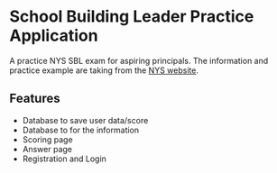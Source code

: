 # School Building Leader Practice Application
A practice NYS SBL exam for aspiring principals. The information and practice example are taking from the [NYS website](https://www.nystce.nesinc.com/TestView.aspx?f=HTML_FRAG/NY107_PrepMaterials.html).

## Features
* Database to save user data/score
* Database to for the information
* Scoring page
* Answer page
* Registration and Login
